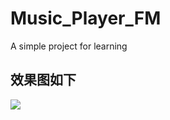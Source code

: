# Music_Player_FM
A simple project for learning

## 效果图如下
![](http://img.my.csdn.net/uploads/201711/16/1510804156_9658.gif)